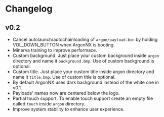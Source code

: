# Changelog

## v0.2

- Cancel autolaunch/autochainloading of `argon/payload.bin` by holding VOL_DOWN_BUTTON when ArgonNX is booting.
- Minerva training to improve performace.
- Custom background. Just place your custom background inside `argon` directory and name it `background.bmp`. Use of custom background is optional.
- Custom title. Just place your custom title inside argon directory and name it `title.bmp`. Use of custom title is optional.
- By default ArgonNX uses dark background instead of the white one in v0.1.
- Payloads' names now are centered below the logo.
- Partial touch support. To enable touch support create an empty file called `touch` inside `argon` directory.
- Improve system stability to enhance user experience.
